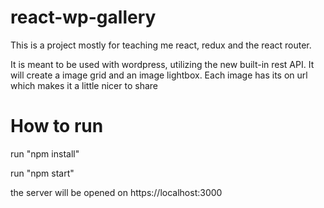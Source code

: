 # react-wp-gallery
This is a project mostly for teaching me react, redux and the react router.

It is meant to be used with wordpress, utilizing the new built-in rest API.
It will create a image grid and an image lightbox.
Each image has its on url which makes it a little nicer to share

# How to run
run "npm install"

run "npm start"


the server will be opened on https://localhost:3000
